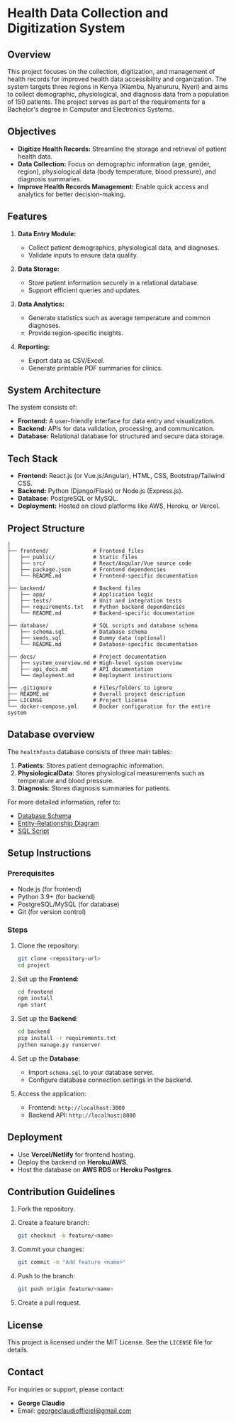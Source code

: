 # Health Data Collection and Digitization System

## **Overview**

This project focuses on the collection, digitization, and management of health records for improved health data accessibility and organization. The system targets three regions in Kenya (Kiambu, Nyahururu, Nyeri) and aims to collect demographic, physiological, and diagnosis data from a population of 150 patients. The project serves as part of the requirements for a Bachelor's degree in Computer and Electronics Systems.

## **Objectives**

- **Digitize Health Records:** Streamline the storage and retrieval of patient health data.
- **Data Collection:** Focus on demographic information (age, gender, region), physiological data (body temperature, blood pressure), and diagnosis summaries.
- **Improve Health Records Management:** Enable quick access and analytics for better decision-making.

## **Features**

1. **Data Entry Module:**
   - Collect patient demographics, physiological data, and diagnoses.
   - Validate inputs to ensure data quality.

2. **Data Storage:**
   - Store patient information securely in a relational database.
   - Support efficient queries and updates.

3. **Data Analytics:**
   - Generate statistics such as average temperature and common diagnoses.
   - Provide region-specific insights.

4. **Reporting:**
   - Export data as CSV/Excel.
   - Generate printable PDF summaries for clinics.

## **System Architecture**

The system consists of:

- **Frontend:** A user-friendly interface for data entry and visualization.
- **Backend:** APIs for data validation, processing, and communication.
- **Database:** Relational database for structured and secure data storage.

## **Tech Stack**

- **Frontend:** React.js (or Vue.js/Angular), HTML, CSS, Bootstrap/Tailwind CSS.
- **Backend:** Python (Django/Flask) or Node.js (Express.js).
- **Database:** PostgreSQL or MySQL.
- **Deployment:** Hosted on cloud platforms like AWS, Heroku, or Vercel.

## **Project Structure**

```project/
│
├── frontend/              # Frontend files
│   ├── public/            # Static files
│   ├── src/               # React/Angular/Vue source code
│   ├── package.json       # Frontend dependencies
│   └── README.md          # Frontend-specific documentation
│
├── backend/               # Backend files
│   ├── app/               # Application logic
│   ├── tests/             # Unit and integration tests
│   ├── requirements.txt   # Python backend dependencies
│   └── README.md          # Backend-specific documentation
│
├── database/              # SQL scripts and database schema
│   ├── schema.sql         # Database schema
│   ├── seeds.sql          # Dummy data (optional)
│   └── README.md          # Database-specific documentation
│
├── docs/                  # Project documentation
│   ├── system_overview.md # High-level system overview
│   ├── api_docs.md        # API documentation
│   └── deployment.md      # Deployment instructions
│
├── .gitignore             # Files/folders to ignore
├── README.md              # Overall project description
├── LICENSE                # Project license
└── docker-compose.yml     # Docker configuration for the entire system
```

## **Database overview**

The `healthfasta` database consists of three main tables:

1. **Patients**: Stores patient demographic information.
2. **PhysiologicalData**: Stores physiological measurements such as temperature and blood pressure.
3. **Diagnosis**: Stores diagnosis summaries for patients.

For more detailed information, refer to:

- [Database Schema](DATABASE.md)
- [Entity-Relationship Diagram](./docs/ERDiagram.png)
- [SQL Script](./database/schema.sql)

## **Setup Instructions**

### Prerequisites

- Node.js (for frontend)
- Python 3.9+ (for backend)
- PostgreSQL/MySQL (for database)
- Git (for version control)

### Steps

1. Clone the repository:

   ```bash
   git clone <repository-url>
   cd project
   ```

2. Set up the **Frontend**:

   ```bash
   cd frontend
   npm install
   npm start
   ```

3. Set up the **Backend**:

   ```bash
   cd backend
   pip install -r requirements.txt
   python manage.py runserver
   ```

4. Set up the **Database**:
   - Import `schema.sql` to your database server.
   - Configure database connection settings in the backend.

5. Access the application:
   - Frontend: `http://localhost:3000`
   - Backend API: `http://localhost:8000`

## **Deployment**

- Use **Vercel/Netlify** for frontend hosting.
- Deploy the backend on **Heroku/AWS**.
- Host the database on **AWS RDS** or **Heroku Postgres**.

## **Contribution Guidelines**

1. Fork the repository.
2. Create a feature branch:

   ```bash
   git checkout -b feature/<name>
   ```

3. Commit your changes:

   ```bash
   git commit -m "Add feature <name>"
   ```

4. Push to the branch:

   ```bash
   git push origin feature/<name>
   ```

5. Create a pull request.

## **License**

This project is licensed under the MIT License. See the `LICENSE` file for details.

## **Contact**

For inquiries or support, please contact:

- **George Claudio**
- Email: <georgeclaudiofficiel@gmail.com>
